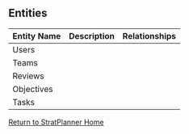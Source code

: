 ## Entities
Entity Name | Description | Relationships
------------ | ----------- | --------------
Users |
Teams |
Reviews |
Objectives |
Tasks |

[Return to StratPlanner Home](../docs/README.md)
